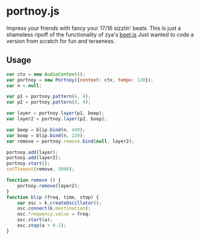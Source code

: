 # portnoy.js
Impress your friends with fancy your 17/16 sizzlin' beats.
This is just a shameless ripoff of the functionality of zya's [beet.js](https://github.com/zya/beet.js)
Just wanted to code a version from scratch for fun and terseness.

## Usage
````javascript
var ctx = new AudioContext();
var portnoy = new Portnoy({context: ctx, tempo: 120});
var n = null;

var p1 = portnoy.pattern(4, 4);
var p2 = portnoy.pattern(3, 4);

var layer = portnoy.layer(p1, beep);
var layer2 = portnoy.layer(p2, boop);

var beep = blip.bind(n, 440);
var boop = blip.bind(n, 220);
var remove = portnoy.remove.bind(null, layer2);

portnoy.add(layer);
portnoy.add(layer2);
portnoy.start();
setTimeout(remove, 5000);

function remove () {
    portnoy.remove(layer2);
}
function blip (freq, time, step) {
    var osc = k.createOscillator();
    osc.connect(k.destination);
    osc.frequency.value = freq;
    osc.start(a);
    osc.stop(a + 0.1);
}
````

